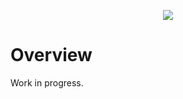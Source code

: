 <p align="center">
    <img src="https://firebasestorage.googleapis.com/v0/b/harizma-93f82.appspot.com/o/git-assets%2Fharizma-horizontal.png?alt=media&token=c03eea1d-67ba-4921-88e0-b9c81563b653">
</p>

# Overview

Work in progress.
